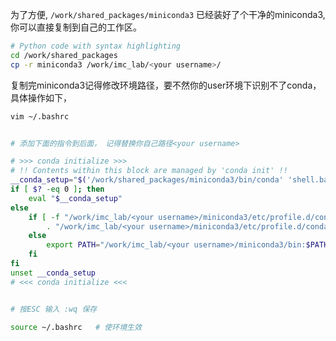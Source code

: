 为了方便, `/work/shared_packages/miniconda3` 已经装好了个干净的miniconda3, 你可以直接复制到自己的工作区。

```bash
# Python code with syntax highlighting
cd /work/shared_packages
cp -r miniconda3 /work/imc_lab/<your username>/
```
复制完miniconda3记得修改环境路径，要不然你的user环境下识别不了conda，具体操作如下，

```bash
vim ~/.bashrc


# 添加下面的指令到后面， 记得替换你自己路径<your username>

# >>> conda initialize >>>
# !! Contents within this block are managed by 'conda init' !!
__conda_setup="$('/work/shared_packages/miniconda3/bin/conda' 'shell.bash' 'hook' 2> /dev/null)"
if [ $? -eq 0 ]; then
    eval "$__conda_setup"
else
    if [ -f "/work/imc_lab/<your username>/miniconda3/etc/profile.d/conda.sh" ]; then
        . "/work/imc_lab/<your username>/miniconda3/etc/profile.d/conda.sh"
    else
        export PATH="/work/imc_lab/<your username>/miniconda3/bin:$PATH"
    fi
fi
unset __conda_setup
# <<< conda initialize <<<


# 按ESC 输入 :wq 保存

source ~/.bashrc   # 使环境生效
```


<!-- ```js
// Javascript code with syntax highlighting.
var fun = function lang(l) {
  dateformat.i18n = require('./lang/' + l)
  return true;
}
```

```ruby
# Ruby code with syntax highlighting
GitHubPages::Dependencies.gems.each do |gem, version|
  s.add_dependency(gem, "= #{version}")
end
```

#### [](#header-4)Header 4

*   This is an unordered list following a header.
*   This is an unordered list following a header.
*   This is an unordered list following a header.

##### [](#header-5)Header 5

1.  This is an ordered list following a header.
2.  This is an ordered list following a header.
3.  This is an ordered list following a header.

###### [](#header-6)Header 6

| head1        | head two          | three |
|:-------------|:------------------|:------|
| ok           | good swedish fish | nice  |
| out of stock | good and plenty   | nice  |
| ok           | good `oreos`      | hmm   |
| ok           | good `zoute` drop | yumm  |

### There's a horizontal rule below this.

* * *

### Here is an unordered list:

*   Item foo
*   Item bar
*   Item baz
*   Item zip

### And an ordered list:

1.  Item one
1.  Item two
1.  Item three
1.  Item four

### And a nested list:

- level 1 item
  - level 2 item
  - level 2 item
    - level 3 item
    - level 3 item
- level 1 item
  - level 2 item
  - level 2 item
  - level 2 item
- level 1 item
  - level 2 item
  - level 2 item
- level 1 item

### Small image

![](https://assets-cdn.github.com/images/icons/emoji/octocat.png)

### Large image

![](https://guides.github.com/activities/hello-world/branching.png)


### Definition lists can be used with HTML syntax.

<dl>
<dt>Name</dt>
<dd>Godzilla</dd>
<dt>Born</dt>
<dd>1952</dd>
<dt>Birthplace</dt>
<dd>Japan</dd>
<dt>Color</dt>
<dd>Green</dd>
</dl>

```
Long, single-line code blocks should not wrap. They should horizontally scroll if they are too long. This line should be long enough to demonstrate this.
```

```
The final element.
``` -->
